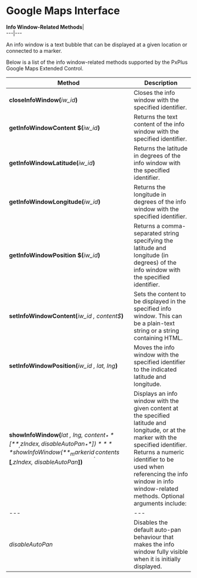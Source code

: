 # Google Maps Interface

**Info Window-Related Methods**|   
---|---  
  
An info window is a text bubble that can be displayed at a given location or connected to a marker.

Below is a list of the info window-related methods supported by the PxPlus Google Maps Extended Control.

**Method** |  **Description**  
---|---  
**closeInfoWindow(**_iw_id_**)** |  Closes the info window with the specified identifier.  
**getInfoWindowContent $(**_iw_id_**)** |  Returns the text content of the info window with the specified identifier.  
**getInfoWindowLatitude(**_iw_id_**)** |  Returns the latitude in degrees of the info window with the specified identifier.  
**getInfoWindowLongitude(**_iw_id_**)** |  Returns the longitude in degrees of the info window with the specified identifier.  
**getInfoWindowPosition $(**_iw_id_**)** |  Returns a comma-separated string specifying the latitude and longitude (in degrees) of the info window with the specified identifier.  
**setInfoWindowContent(**_iw_id_ _, content$_**)** |  Sets the content to be displayed in the specified info window. This can be a plain-text string or a string containing HTML.  
**setInfoWindowPosition(**_iw_id_ _, lat, lng_**)** |  Moves the info window with the specified identifier to the indicated latitude and longitude.  
**showInfoWindow(**_lat_ _, lng, content$_ **[**_,zIndex, disableAutoPan_**])** **showInfoWindow(**_markerid_ _, contents$_ **[**_,zIndex, disableAutoPan_**])** |  Displays an info window with the given content at the specified latitude and longitude, or at the marker with the specified identifier. Returns a numeric identifier to be used when referencing the info window in info window-related methods. Optional arguments include: |  _zIndex_ |  Info windows are displayed in order of their zIndex, with higher values displaying in front of info windows with lower values. By default, info windows with lower latitudes take precedence.  
---|---  
_disableAutoPan_ |  Disables the default auto-pan behaviour that makes the info window fully visible when it is initially displayed.
